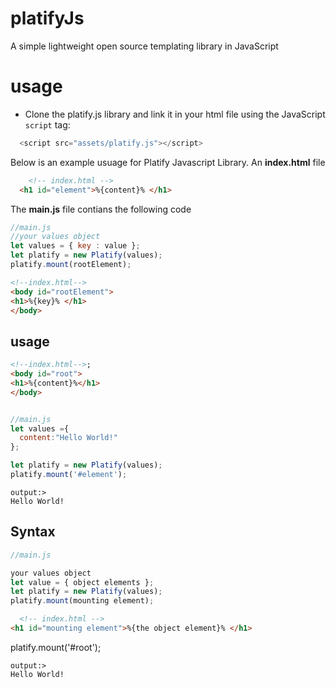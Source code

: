 # platifyJs
A simple lightweight open source templating library in JavaScript

# usage
- Clone the platify.js library and link it in your html file using the JavaScript `script` tag:
```javascript 
  <script src="assets/platify.js"></script> 
```

Below is an example usuage for Platify Javascript Library. An **index.html** file

```html
    <!-- index.html -->
  <h1 id="element">%{content}% </h1>
```

The **main.js** file contians the following code

```javascript
//main.js
//your values object
let values = { key : value };
let platify = new Platify(values);
platify.mount(rootElement);
```

```HTML
<!--index.html-->
<body id="rootElement">
<h1>%{key}% </h1>
</body>
```
## usage
```HTML
<!--index.html-->;
<body id="root">
<h1>%{content}%</h1>
</body>
```
```JAVASCRIPT

//main.js
let values ={
  content:"Hello World!"
};

let platify = new Platify(values);
platify.mount('#element');
```

```
output:>
Hello World!
```

## Syntax

```javascript
//main.js

your values object
let value = { object elements };
let platify = new Platify(values);
platify.mount(mounting element);
```

```html
  <!-- index.html -->
<h1 id="mounting element">%{the object element}% </h1>
```
platify.mount('#root');
```
output:>
Hello World!

